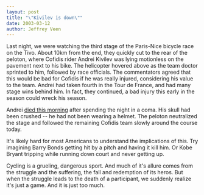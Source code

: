 ```yaml
--- 
layout: post
title: "\"Kivilev is down\""
date: 2003-03-12
author: Jeffrey Veen
---
```

Last night, we were watching the third stage of the Paris-Nice bicycle race on the Tivo. About 10km from the end, they quickly cut to the rear of the peloton, where Cofidis rider Andrei Kivilev was lying motionless on the pavement next to his bike. The helicopter hovered above as the team doctor sprinted to him, followed by race officials. The commentators agreed that this would be bad for Cofidis if he was really injured, considering his value to the team. Andrei had taken fourth in the Tour de France, and had many stage wins behind him. In fact, they continued, a bad injury this early in the season could wreck his season.

Andrei [died this morning][] after spending the night in a coma. His skull had been crushed -- he had not been wearing a helmet. The peloton neutralized the stage and followed the remaining Cofidis team slowly around the course today.

It's likely hard for most Americans to understand the implications of this. Try imagining Barry Bonds getting hit by a pitch and having it kill him. Or Kobe Bryant tripping while running down court and never getting up.

Cycling is a grueling, dangerous sport. And much of it's allure comes from the struggle and the suffering, the fall and redemption of its heros. But when the struggle leads to the death of a participant, we suddenly realize it's just a game. And it is just too much.

[died this morning]: http://velonews.com/news/fea/3584.0.html